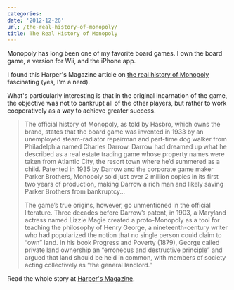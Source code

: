 ```yaml
---
categories:
date: '2012-12-26'
url: /the-real-history-of-monopoly/
title: The Real History of Monopoly
---
```


Monopoly has long been one of my favorite board games. I own the board game, a version for Wii, and the iPhone app.

I found this Harper's Magazine article on <a href="http://harpers.org/blog/2012/10/monopoly-is-theft/?single=1">the real history of Monopoly</a> fascinating (yes, I'm a nerd).

What's particularly interesting is that in the original incarnation of the game, the objective was not to bankrupt all of the other players, but rather to work cooperatively as a way to achieve greater success.

<blockquote>The official history of Monopoly, as told by Hasbro, which owns the brand, states that the board game was invented in 1933 by an unemployed steam-radiator repairman and part-time dog walker from Philadelphia named Charles Darrow. Darrow had dreamed up what he described as a real estate trading game whose property names were taken from Atlantic City, the resort town where he’d summered as a child. Patented in 1935 by Darrow and the corporate game maker Parker Brothers, Monopoly sold just over 2 million copies in its first two years of production, making Darrow a rich man and likely saving Parker Brothers from bankruptcy...

The game’s true origins, however, go unmentioned in the official literature. Three decades before Darrow’s patent, in 1903, a Maryland actress named Lizzie Magie created a proto-Monopoly as a tool for teaching the philosophy of Henry George, a nineteenth-century writer who had popularized the notion that no single person could claim to “own” land. In his book Progress and Poverty (1879), George called private land ownership an “erroneous and destructive principle” and argued that land should be held in common, with members of society acting collectively as “the general landlord.”</blockquote>

Read the whole story at <a href="http://harpers.org/blog/2012/10/monopoly-is-theft/?single=1">Harper's Magazine</a>.